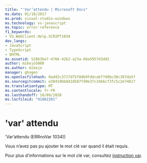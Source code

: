 ```yaml
---
title: "'Var’attendu | Microsoft Docs"
ms.date: 01/18/2017
ms.prod: visual-studio-windows
ms.technology: vs-javascript
ms.topic: error-reference
f1_keywords:
- VS.WebClient.Help.SCRIPT1034
dev_langs:
- JavaScript
- TypeScript
- DHTML
ms.assetid: 528b3be7-4766-42b2-a23a-66a5957d3dd2
author: mikejo5000
ms.author: mikejo
manager: ghogen
ms.openlocfilehash: 0add2c3717d75f84b9fd4cabf7d0bc30c397da5f
ms.sourcegitcommit: e38419bb842d587fd9e37c24b6cf3fc5c2e74817
ms.translationtype: MT
ms.contentlocale: fr-FR
ms.lasthandoff: 10/09/2020
ms.locfileid: "91862201"
---
```

# <a name="expected-var"></a>'var' attendu
'Var’attendu (ERRnoVar 1034))  
  
 Vous n’avez pas pu ajouter le mot clé var quand il était requis.  
  
 Pour plus d’informations sur le mot clé var, consultez [instruction var](https://developer.mozilla.org/docs/Web/JavaScript/Reference/Statements/var).